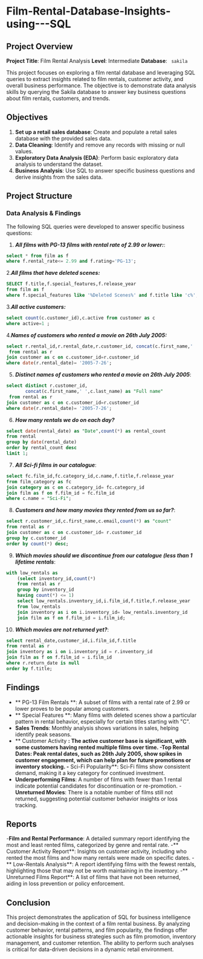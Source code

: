 # Film-Rental-Database-Insights-using---SQL

## Project Overview

**Project Title**: Film Rental Analysis
**Level**: Intermediate
**Database**: ` sakila`

This project focuses on exploring a film rental database and leveraging SQL queries to extract insights related to film rentals, customer activity, and overall business performance. The objective is to demonstrate data analysis skills by querying the Sakila database to answer key business questions about film rentals, customers, and trends.

## Objectives

1. **Set up a retail sales database**: Create and populate a retail sales database with the provided sales data.
2. **Data Cleaning**: Identify and remove any records with missing or null values.
3. **Exploratory Data Analysis (EDA)**: Perform basic exploratory data analysis to understand the dataset.
4. **Business Analysis**: Use SQL to answer specific business questions and derive insights from the sales data.

## Project Structure

### Data Analysis & Findings

The following SQL queries were developed to answer specific business questions:

1. ***All films with PG-13 films with rental rate of 2.99 or lower:***:
```sql
select * from film as f
where f.rental_rate<= 2.99 and f.rating='PG-13';	
```

2.***All films that have deleted scenes:***
```sql
SELECT f.title,f.special_features,f.release_year
from film as f
where f.special_features like '%Deleted Scenes%' and f.title like 'c%';
```

3.***All active customers:***
```sql
select count(c.customer_id),c.active from customer as c
where active=1 ;
```

4.***Names of customers who rented a movie on 26th July 2005:***
```sql
select r.rental_id,r.rental_date,r.customer_id, concat(c.first_name,' ',c.last_name) as "Full name"
 from rental as r
join customer as c on c.customer_id=r.customer_id
where date(r.rental_date)= '2005-7-26';
```

5. ***Distinct names of customers who rented a movie on 26th July 2005***:
```sql
select distinct r.customer_id,
       concat(c.first_name,' ',c.last_name) as "Full name"
 from rental as r
join customer as c on c.customer_id=r.customer_id
where date(r.rental_date)= '2005-7-26';
```

6. ***How many rentals we do on each day?***
```sql
select date(rental_date) as "Date",count(*) as rental_count
from rental
group by date(rental_date)
order by rental_count desc
limit 1;
```

7. ***All Sci-fi films in our catalogue***:
```sql
select fc.film_id,fc.category_id,c.name,f.title,f.release_year
from film_category as fc 
join category as c on c.category_id= fc.category_id
join film as f on f.film_id = fc.film_id
where c.name = "Sci-Fi";
```

8. ***Customers and how many movies they rented from us so far?***:
```sql
select r.customer_id,c.first_name,c.email,count(*) as "count"
from rental as r
join customer as c on c.customer_id= r.customer_id
group by c.customer_id 
order by count(*) desc;
```

9. ***Which movies should we discontinue from our catalogue (less than 1 lifetime rentals***:
```sql
with low_rentals as 
    (select inventory_id,count(*)
    from rental as r
	group by inventory_id
    having count(*) <= 1)
    select low_rentals.inventory_id,i.film_id,f.title,f.release_year
    from low_rentals 
    join inventory as i on i.inventory_id= low_rentals.inventory_id
    join film as f on f.film_id = i.film_id;
```

10. ***Which movies are not returned yet?***:
```sql
select rental_date,customer_id,i.film_id,f.title
from rental as r
join inventory as i on i.inventory_id = r.inventory_id
join film as f on f.film_id = i.film_id
where r.return_date is null
order by f.title;
```

## Findings

- ** PG-13 Film Rentals **: A subset of films with a rental rate of 2.99 or lower proves to be popular among customers.
- ** Special Features **: Many films with deleted scenes show a particular pattern in rental behavior, especially for certain titles starting with "C".
- **Sales Trends**: Monthly analysis shows variations in sales, helping identify peak seasons.
- ** Customer Activity **: The active customer base is significant, with some customers having rented multiple films over time.
-**Top Rental Dates**: Peak rental dates, such as 26th July 2005, show spikes in customer engagement, which can help plan for future promotions or inventory stocking.
-** Sci-Fi Popularity**: Sci-Fi films show consistent demand, making it a key category for continued investment.
- **Underperforming Films**: A number of films with fewer than 1 rental indicate potential candidates for discontinuation or re-promotion.
-**Unreturned Movies**: There is a notable number of films still not returned, suggesting potential customer behavior insights or loss tracking.
## Reports

-**Film and Rental Performance**: A detailed summary report identifying the most and least rented films, categorized by genre and rental rate.
-** Customer Activity Report**: Insights on customer activity, including who rented the most films and how many rentals were made on specific dates.
-** Low-Rentals Analysis**: A report identifying films with the fewest rentals, highlighting those that may not be worth maintaining in the inventory.
-** Unreturned Films Report**: A list of films that have not been returned, aiding in loss prevention or policy enforcement.

## Conclusion

This project demonstrates the application of SQL for business intelligence and decision-making in the context of a film rental business. By analyzing customer behavior, rental patterns, and film popularity, the findings offer actionable insights for business strategies such as film promotion, inventory management, and customer retention. The ability to perform such analyses is critical for data-driven decisions in a dynamic retail environment.



